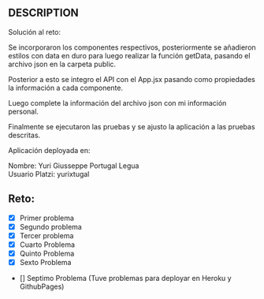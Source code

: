 ## DESCRIPTION

Solución al reto:

Se incorporaron los componentes respectivos, posteriormente se añadieron estilos con data en duro
para luego realizar la función getData, pasando el archivo json en la carpeta public.

Posterior a esto se integro el API con el App.jsx pasando como propiedades la información a cada componente.

Luego complete la información del archivo json con mi información personal.

Finalmente se ejecutaron las pruebas y se ajusto la aplicación a las pruebas descritas.

Aplicación deployada en: 

Nombre: Yuri Giusseppe Portugal Legua   
Usuario Platzi: yurixtugal

## Reto:

- [x] Primer problema
- [x] Segundo problema
- [x] Tercer problema
- [x] Cuarto Problema
- [x] Quinto Problema
- [x] Sexto Problema
- [] Septimo Problema (Tuve problemas para deployar en Heroku y GithubPages)
